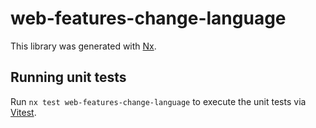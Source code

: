 # web-features-change-language

This library was generated with [Nx](https://nx.dev).

## Running unit tests

Run `nx test web-features-change-language` to execute the unit tests via [Vitest](https://vitest.dev/).
